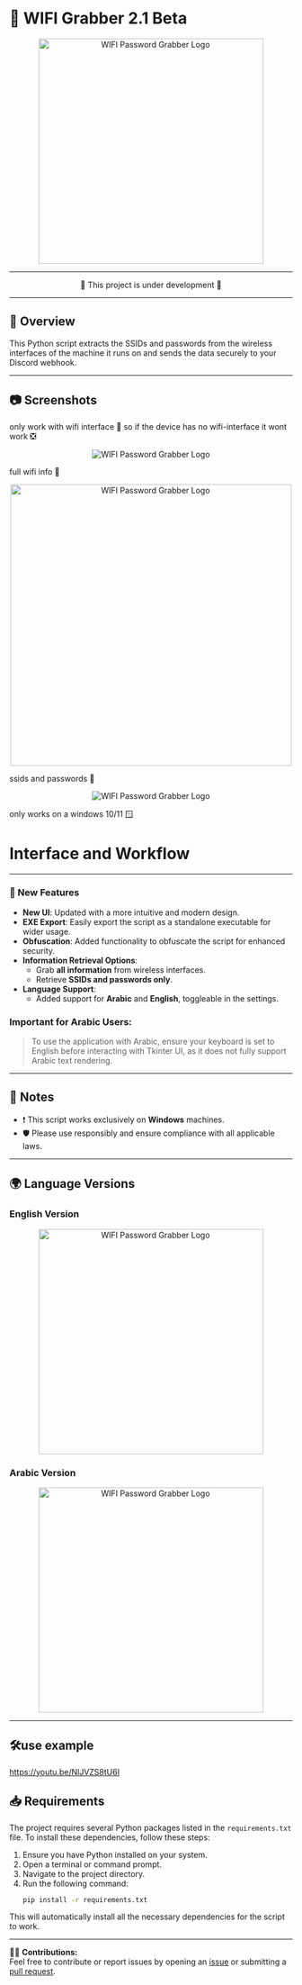 # 🛜 WIFI Grabber 2.1 Beta

<p align="center">
  <img src="https://imgur.com/2ZRdLjq.png" alt="WIFI Password Grabber Logo" width="400">
</p>

---

<p align="center">                     🚧 This project is under development 🚧</p>

---

## 📜 Overview

This Python script extracts the SSIDs and passwords from the wireless interfaces of the machine it runs on and sends the data securely to your Discord webhook.

---

## 📷 Screenshots

only work with wifi interface 🛜 so if the device has no wifi-interface it wont work ❎
<p align="center">
  <img src="https://imgur.com/ONZIpLQ.png" alt="WIFI Password Grabber Logo">
</p>
full wifi info 🛜
<p align="center">
  <img src="https://imgur.com/CivlhMu.png" alt="WIFI Password Grabber Logo" width="500">
</p>

ssids and passwords 📶
<p align="center">
  <img src="https://imgur.com/keaxdEK.png" alt="WIFI Password Grabber Logo">
</p>

only works on a windows 10/11 🪟

# Interface and Workflow

---

### 🔧 New Features

- **New UI**: Updated with a more intuitive and modern design.
- **EXE Export**: Easily export the script as a standalone executable for wider usage.
- **Obfuscation**: Added functionality to obfuscate the script for enhanced security.
- **Information Retrieval Options**:
  - Grab **all information** from wireless interfaces.
  - Retrieve **SSIDs and passwords only**.
- **Language Support**:
  - Added support for **Arabic** and **English**, toggleable in the settings.

### Important for Arabic Users:

> To use the application with Arabic, ensure your keyboard is set to English before interacting with Tkinter UI, as it does not fully support Arabic text rendering.

---

## 📌 Notes

- ❗ This script works exclusively on **Windows** machines.
- 🛡️ Please use responsibly and ensure compliance with all applicable laws.

---

## 🌍 Language Versions

### English Version
<p align="center">
  <img src="https://imgur.com/2ZRdLjq.png" alt="WIFI Password Grabber Logo" width="400">
</p>

### Arabic Version
<p align="center">
  <img src="https://imgur.com/FjYIKK7.png" alt="WIFI Password Grabber Logo" width="400">
</p>

---

## 🛠️use example 

https://youtu.be/NlJVZS8tU6I

## 📥 Requirements

The project requires several Python packages listed in the `requirements.txt` file. To install these dependencies, follow these steps:

1. Ensure you have Python installed on your system.
2. Open a terminal or command prompt.
3. Navigate to the project directory.
4. Run the following command:
   ```bash
   pip install -r requirements.txt
   ```

This will automatically install all the necessary dependencies for the script to work.

---


👨‍💻 **Contributions:**\
Feel free to contribute or report issues by opening an [issue](#) or submitting a [pull request](#).


